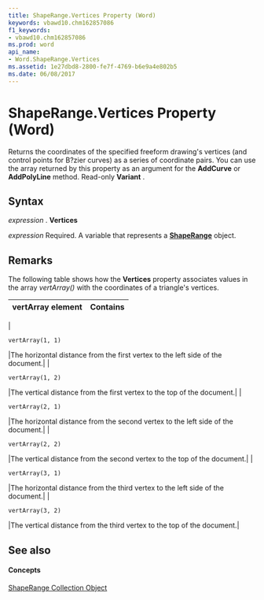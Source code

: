 ```yaml
---
title: ShapeRange.Vertices Property (Word)
keywords: vbawd10.chm162857086
f1_keywords:
- vbawd10.chm162857086
ms.prod: word
api_name:
- Word.ShapeRange.Vertices
ms.assetid: 1e27dbd8-2800-fe7f-4769-b6e9a4e802b5
ms.date: 06/08/2017
---
```



# ShapeRange.Vertices Property (Word)

Returns the coordinates of the specified freeform drawing's vertices (and control points for B?zier curves) as a series of coordinate pairs. You can use the array returned by this property as an argument for the **AddCurve** or **AddPolyLine** method. Read-only **Variant** .


## Syntax

 _expression_ . **Vertices**

 _expression_ Required. A variable that represents a **[ShapeRange](shaperange-object-word.md)** object.


## Remarks

The following table shows how the **Vertices** property associates values in the array _vertArray()_ with the coordinates of a triangle's vertices.



|**vertArray element**|**Contains**|
|:-----|:-----|
|
```
vertArray(1, 1)
```

|The horizontal distance from the first vertex to the left side of the document.|
|
```
vertArray(1, 2)
```

|The vertical distance from the first vertex to the top of the document.|
|
```
vertArray(2, 1)
```

|The horizontal distance from the second vertex to the left side of the document.|
|
```
vertArray(2, 2)
```

|The vertical distance from the second vertex to the top of the document.|
|
```
vertArray(3, 1)
```

|The horizontal distance from the third vertex to the left side of the document.|
|
```
vertArray(3, 2)
```

|The vertical distance from the third vertex to the top of the document.|

## See also


#### Concepts


[ShapeRange Collection Object](shaperange-object-word.md)

